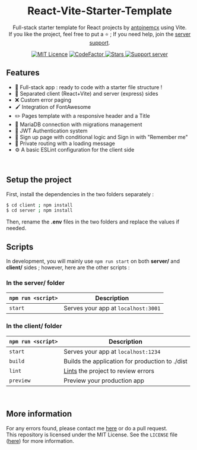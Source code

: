 <h1 align="center">React-Vite-Starter-Template</h1>
<p align="center">
    Full-stack starter template for React projects by <a href="https://github.com/antoinemcx">antoinemcx</a> using Vite.<br />
    If you like the project, feel free to put a ⭐ ; If you need help, join the <a href="https://discord.gg/G6WQsMQShZ">server support</a>.
</p>

<p align="center">
    <a title="MIT Licence" href="LICENCE"><img src="https://img.shields.io/badge/license-MIT-blue" alt="MIT Licence"></a>
    <a title="CodeFactor" href="https://www.codefactor.io/repository/github/antoinemcx/React-Vite-Starter-Template">
        <img src="https://www.codefactor.io/repository/github/antoinemcx/React-Vite-Starter-Template/badge" alt="CodeFactor">
    </a>
    <a title="Stars" href="[LICENCE](https://github.com/antoinemcx/React-Vite-Starter-Template)">
        <img src="https://img.shields.io/github/stars/antoinemcx/React-Vite-Starter-Template" alt="Stars">
    </a>
    <a title="Support server" href="https://discord.gg/G6WQsMQShZ">
        <img src="https://img.shields.io/discord/738122381062832180.svg?label=&logo=discord&logoColor=ffffff&color=7389D8&labelColor=6A7EC2" alt="Support server">
    </a>

   <br>
</p>

## Features
* 🚀 Full-stack app : ready to code with a starter file structure !
* 📁 Separated client (React+Vite) and server (express) sides
* ❌ Custom error paging
* 🖌️ Integration of FontAwesome
* ✏️ Pages template with a responsive header and a Title
* 📡 MariaDB connection with migrations management
* 🔑 JWT Authentication system
* 👥 Sign up page with conditional logic and Sign in with "Remember me"
* 🔐 Private routing with a loading message
* ⚙️ A basic ESLint configuration for the client side

<!-- ### CRA version
If you need you'll find a branch "[CRA](https://github.com/antoinemcx/React-Vite-Starter-Template/tree/cra)" for the same application bootstraped with Create-React-App instead of Vite. -->

<br>

## Setup the project
First, install the dependencies in the two folders separately :
```sh
$ cd client ; npm install
$ cd server ; npm install
```
Then, rename the **.env** files in the two folders and replace the values if needed.

## Scripts

In development, you will mainly use `npm run start` on both **server/** and **client/** sides ; however, here are the other scripts :

### In the server/ folder
|`npm run <script>` |Description|
|-------------------|-----------|
|`start`            |Serves your app at `localhost:3001`|

### In the client/ folder
|`npm run <script>` |Description|
|-------------------|-----------|
|`start`              |Serves your app at `localhost:1234`|
|`build`            |Builds the application for production to ./dist|
|`lint`             |[Lints](https://en.wikipedia.org/wiki/Lint_%28software%29) the project to review errors|
|`preview`          |Preview your production app|

<br>

## More information

For any errors found, please contact me [here](https://discord.gg/G6WQsMQShZ) or do a pull request.  
This repository is licensed under the MIT License. See the `LICENSE` file ([here](https://github.com/antoinemcx/React-Vite-Starter-Template/blob/master/LICENSE)) for more information.
